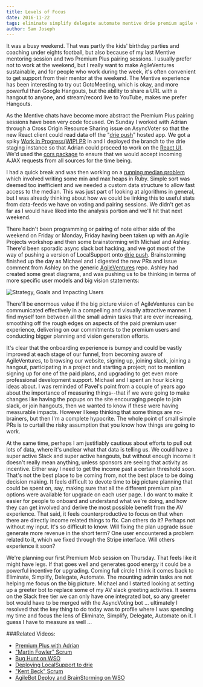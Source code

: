 ```yaml
---
title: Levels of Focus
date: 2016-11-22
tags: eliminate simplify delegate automate mentive drie premium agile ventures onboarding planning prioritising profiling measuring 
author: Sam Joseph
---
```


It was a busy weekend.  That was partly the kids' birthday parties and coaching under eights football, but also because of my last Mentive mentoring session and two Premium Plus pairing sessions.  I usually prefer not to work at the weekend, but I really want to make AgileVentures sustainable, and for people who work during the week, it's often convenient to get support from their mentor at the weekend.  The Mentive experience has been interesting to try out GotoMeeting, which is okay, and more powerful than Google Hangouts, but the ability to share a URL with a hangout to anyone, and stream/record live to YouTube, makes me prefer Hangouts.  

As the Mentive chats have become more abstract the Premium Plus pairing sessions have been very code focused. On Sunday I worked with Adrian through a Cross Origin Resource Sharing issue on AsyncVoter so that the new React client could read data off the "[drie push](http://push.drie.co)" hosted app.  We got a spiky [Work in Progress(WIP) PR](https://github.com/AgileVentures/AsyncVoter/pull/77) in and I deployed the branch to the drie staging instance so that Adrian could proceed to work on the [React UI](https://github.com/AgileVentures/asyncvoter-ui).  We'd used the [cors package](https://www.npmjs.com/package/cors) to ensure that we would accept incoming AJAX requests from all sources for the time being.

I had a quick break and was then working on a [running median problem](https://www.hackerrank.com/challenges/find-the-running-median) which involved writing some min and max heaps in Ruby.  Simple sort was deemed too inefficient and we needed a custom data structure to allow fast access to the median.  This was just part of looking at algorithms in general, but I was already thinking about how we could be linking this to useful stats from data-feeds we have on voting and pairing sessions.  We didn't get as far as I would have liked into the analysis portion and we'll hit that next weekend.

There hadn't been programming or pairing of note either side of the weekend on Friday or Monday, Friday having been taken up with an Agile Projects workshop and then some brainstorming with Michael and Ashley.  There'd been sporadic async slack bot hacking, and we got most of the way of pushing a version of LocalSupport onto [drie push](http://push.drie.co). Brainstorming finished up the day as Michael and I digested the new PRs and issue comment from Ashley on the generic [AgileVentures](https://github.com/AgileVentures/AgileVentures) repo.  Ashley had created some great diagrams, and was pushing us to be thinking in terms of more specific user models and big vision statements:

![Strategy, Goals and Impacting Users](https://www.dropbox.com/s/7g7m9j5hgnsplgt/Screenshot%202016-11-23%2018.30.52.png?dl=1)

There'll be enormous value if the big picture vision of AgileVentures can be communicated effectively in a compelling and visually attractive manner.  I find myself torn between all the small admin tasks that are ever increasing, smoothing off the rough edges on aspects of the paid premium user experience, delivering on our commitments to the premium users and conducting bigger planning and vision generation efforts.

It's clear that the onboarding experience is bumpy and could be vastly improved at each stage of our funnel, from becoming aware of AgileVentures, to browsing our website, signing up, joining slack, joining a hangout, participating in a project and starting a project; not to mention signing up for one of the paid plans, and upgrading to get even more professional development support.  Michael and I spent an hour kicking ideas about.  I was reminded of Pavel's point from a couple of years ago about the importance of measuring things--that if we were going to make changes like having the popups on the site encouraging people to join slack, or join hangouts, then we wanted to know if these were having measurable impacts.  However I keep thinking that some things are no-brainers, but then I'm a complete hypocrite.  The whole point of small simple PRs is to curtail the risky assumption that you know how things are going to work.

At the same time, perhaps I am justifiably cautious about efforts to pull out lots of data, where it's unclear what that data is telling us.  We could have a super active Slack and super active hangouts, but without enough income it doesn't really mean anything, unless sponsors are seeing that activity as incentive.  Either way I need to get the income past a certain threshold soon.  That's not the best place to be coming from, not the best place to be doing decision making.  It feels difficult to devote time to big picture planning that could be spent on, say, making sure that all the different premium plan options were available for upgrade on each user page.   I do want to make it easier for people to onboard and understand what we're doing, and how they can get involved and derive the most possible benefit from the AV experience.  That said, it feels counterproductive to focus on that when there are directly income related things to fix. Can others do it?  Perhaps not without my input. It's so difficult to know.  Will fixing the plan upgrade issue generate more revenue in the short term?  One user encountered a problem related to it, which we fixed through the Stripe interface.  Will others experience it soon?

We're planning our first Premium Mob session on Thursday.  That feels like it might have legs.  If that goes well and generates good energy it could be a powerful incentive for upgrading.  Coming full circle I think it comes back to Eliminate, Simplify, Delegate, Automate.  The mounting admin tasks are not helping me focus on the big picture.  Michael and I started looking at setting up a greeter bot to replace some of my AV slack greeting activities.  It seems on the Slack free tier we can only have one integrated bot, so any greeter bot would have to be merged with the AsyncVoting bot ... ultimately I resolved that the key thing to do today was to profile where I was spending my time and focus the lens of Eliminate, Simplify, Delegate, Automate on it.  I guess I have to measure as well ...

###Related Videos:

* [Premium Plus with Adrian](https://www.youtube.com/watch?v=YGl5BA6o43Y)
* ["Martin Fowler" Scrum](https://youtu.be/Mcm_uYE1vFM)
* [Bug Hunt on WSO](https://www.youtube.com/watch?v=u-g16rhSBUo)
* [Deploying LocalSupport to drie](https://www.youtube.com/watch?v=OudkpuKQ7Aw)
* ["Kent Beck" Scrum](https://www.youtube.com/watch?v=kNOigf5jLYI)
* [AgileBot Deploy and BrainStorming on WSO](https://www.youtube.com/watch?v=uvOFUDRbEmM)



